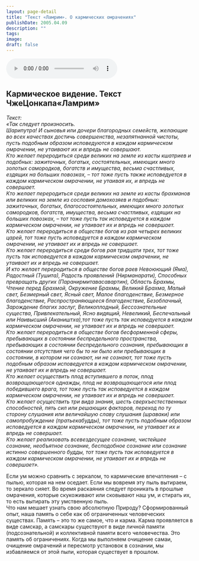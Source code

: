 ```yaml
---
layout: page-detail
title: "Текст «Ламрим». О кармических омрачениях"
publishDate: 2005.04.09
description: ""
tags:
image:
draft: false
---
```


<audio title="2005.04.09 - Текст «Ламрим». О кармических омрачениях.mp3" src="/upload/iblock/767/767352e76855402c7eac294216134893.mp3" controls=""></audio>

## **Кармическое видение.** **Текст ЧжеЦонкапа«Ламрим»**   
  
  
 _Текст:_   
 _«Так следует произносить._   
 _Шарипутра! И сыновья или дочери благородных семейств, желающие во всех качествах достичь совершенства, незапятнанной чистоты, пусть подобным образом исповедуются в каждом кармическом омрачении, не утаивают их и впредь не совершают._   
 _Кто желает переродиться среди великих на земле из касты кшатриев и подобных: зажиточных, богатых, состоятельных, имеющих много золотых самородков, богатств и имущества, весьма счастливых, ездящих на больших повозках, – тот тоже пусть также исповедуется в каждом кармическом омрачении, не утаивая их, и впредь не совершает._   
 _Кто желает переродиться среди великих на земле из касты брахманов или великих на земле из сословия домохозяев и подобных: зажиточных, богатых, благосостоятельных, имеющих много золотых самородков, богатств, имущества, весьма счастливых, ездящих на больших повозках, – тот тоже пусть так исповедуется в каждом кармическом омрачении, не утаивает их и впредь не совершает._   
 _Кто желает переродиться в обществе богов из рая четырех великих царей, тот тоже пусть исповедуется в каждом кармическом омрачении, не утаивает их и впредь не совершает._   
 _Кто желает переродиться среди богов рая тридцати трех, тот тоже пусть так исповедуется в каждом кармическом омрачении, не утаивает их и впредь не совершает._   
 _И кто желает переродиться в обществе богов раев Невоюющий (Яма), Радостный (Тушита), Радость проявлений (Нирманарати), Способных превращать других (Паранирмитавасавартин), Область Брахмы, Чтение перед Брахмой, Окружение Брахмы, Великий Брахма, Малый свет, Безмерный свет, Ясный свет, Малое благоденствие, Безмерное благоденствие, Распространяющееся благоденствие, Безоблачный, Зарождение благих заслуг, Великоплодный, Бессознательные существа, Привлекательный, Ясно видящий, Невеликий, Беспечальный или Наивысший (Акаништха),тот тоже пусть так исповедуется в каждом кармическом омрачении, не утаивает их и впредь не совершает._   
 _Кто желает переродиться в обществе богов бесформенной сферы, пребывающих в состоянии беспредельного пространства, пребывающих в состоянии беспредельного сознания, пребывающих в состоянии отсутствия чего бы то ни было или пребывающих в состоянии, в котором ни сознают, ни не сознают, тот тоже пусть подобным образом исповедуется в каждом кармическом омрачении, не утаивает их и впредь не совершает._   
 _Кто желает осуществить плод вступившего в поток, плод возвращающегося однажды, плод не возвращающегося или плод победившего врага, тот тоже пусть так исповедуется в каждом кармическом омрачении, не утаивает их и впредь не совершает._  
 _Кто желает осуществить три вида знания, шесть сверхъестественных способностей, пять сил или решающих факторов, переход по ту сторону слушания или величайшую славу слушания (шраваки) или самопробуждение (пратьекабудды), тот тоже пусть подобным образом исповедуется в каждом кармическом омрачении, не утаивает их и впредь не совершает._   
 _Кто желает реализовать всевездесущее сознание, чистейшее сознание, необъятное сознание, бесподобное сознание или сознание истинно совершенного будды, тот тоже пусть так исповедуется в каждом кармическом омрачении, не утаивает их и впредь не совершает»._   
  
 Если ум можно сравнить с зеркалом, то кармические впечатления – с пылью, которая на нем оседает. Если мы вовремя эту пыль вытираем, то зеркало сияет. Во время раскаяния следует проникать в прошлые омрачения, которые скукоживают или сковывают наш ум, и стирать их, то есть вытирать эту умственную пыль.   
 Что нам мешает узнать свою абсолютную Природу? Сформированный опыт, наша память о себе как об ограниченных человеческих существах. Память – это то же самое, что и карма. Карма проявляется в виде самскар, а самскары существуют в виде личной памяти (подсознательной) и коллективной памяти всего человечества. Это память об ограничениях. Когда мы выполняем очищение самаи, очищение омрачений и пересмотр установок в сознании, мы избавляемся от этой пыли, которая существует в прошлом.   
  
  
